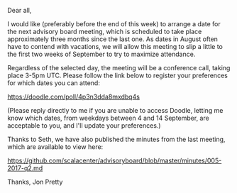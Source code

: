 Dear all,

I would like (preferably before the end of this week) to arrange a date for the next advisory board meeting, which is scheduled to take place approximately three months since the last one. As dates in August often have to contend with vacations, we will allow this meeting to slip a little to the first two weeks of September to try to maximize attendance.

Regardless of the selected day, the meeting will be a conference call, taking place 3-5pm UTC. Please follow the link below to register your preferences for which dates you can attend:

https://doodle.com/poll/4p3n3dda8mxdbq4s

(Please reply directly to me if you are unable to access Doodle, letting me know which dates, from weekdays between 4 and 14 September, are acceptable to you, and I'll update your preferences.)

Thanks to Seth, we have also published the minutes from the last meeting, which are available to view here:

https://github.com/scalacenter/advisoryboard/blob/master/minutes/005-2017-q2.md

Thanks,
Jon Pretty